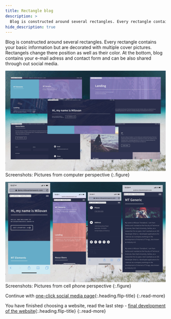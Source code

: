 ```yaml
---
title: Rectangle blog
description: >
  Blog is constructed around several rectangles. Every rectangle contains your basic information but are decorated with... by Milovan Tomašević
hide_description: true
---
```


Blog is constructed around several rectangles. Every rectangle contains your basic information but are decorated with multiple cover pictures. Rectangels change there position as well as their color. At the bottom, blog contains your e-mail adress and contact form and can be also shared through out social media.

![](/assets/img/sites/demo10/screenshot-from-mac.jpg)
Screenshots: Pictures from computer perspective
{:.figure}

![](/assets/img/sites/demo10/screenshot-from-iphone.jpg)
Screenshots: Pictures from cell phone perspective
{:.figure}

Continue with [one-click social media page]{:.heading.flip-title}
{:.read-more}

You have finished choosing a website, read the last step - [final development of the website]{:.heading.flip-title}
{:.read-more}

[demo10]: https://www.demo.milovantomasevic.com/demo10
[one-click social media page]: one-click-social-media-page.md
[full list of demo websites]: https://www.demo.milovantomasevic.com/
[final development of the website]: ../final-development-of-the-website.md